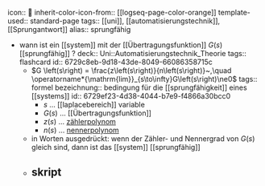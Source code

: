 icon:: 🦘
inherit-color-icon-from:: [[logseq-page-color-orange]] 
template-used:: standard-page
tags:: [[uni]], [[automatisierungstechnik]], [[Sprungantwort]] 
alias:: sprungfähig

- wann ist ein [[system]] mit der [[Übertragungsfunktion]] $G(s)$ [[sprungfähig]] ? 
  deck:: Uni::Automatisierungstechnik_Theorie
  tags:: flashcard
  id:: 6729c8eb-9d18-43de-8049-66086358715c
	- $G \left(s\right) = \frac{z\left(s\right)}{n\left(s\right)}~,\quad \operatorname*{\mathrm{lim}}_{s\to\infty}G\left(s\right)\ne0$
	  tags:: formel
	  bezeichnung:: bedingung für die [[sprungfähigkeit]] eines [[systems]]
	  id:: 6729ef23-4d38-4044-b7e9-f4866a30bcc0
		- $s$ ... [[laplacebereich]] variable
		- $G\left(s\right)$ ... [[Übertragungsfunktion]]
		- $z\left(s\right)$ ... [zählerpolynom]([[polynom]])
		- $n\left(s\right)$ ... [nennerpolynom]([[polynom]])
	- in Worten ausgedrückt: wenn der Zähler- und Nennergrad von $G(s)$ gleich sind, dann ist das [[system]] [[sprungfähig]]
	- skript
		-